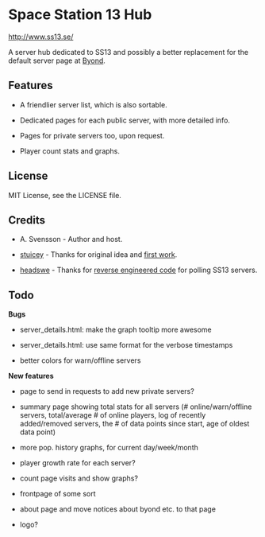 Space Station 13 Hub
================================================================================

http://www.ss13.se/

A server hub dedicated to SS13 and possibly a better replacement for the default
server page at [Byond](http://www.byond.com/games/exadv1/spacestation13).

Features
--------------------------------------------------------------------------------

- A friendlier server list, which is also sortable.

- Dedicated pages for each public server, with more detailed info.

- Pages for private servers too, upon request.

- Player count stats and graphs.

License
--------------------------------------------------------------------------------
MIT License, see the LICENSE file.

Credits
--------------------------------------------------------------------------------
- A. Svensson - Author and host.

- [stuicey](https://www.reddit.com/user/stuicey) - Thanks for original idea and [first work](https://www.reddit.com/r/SS13/comments/2p6znr/hub_population_data/).

- [headswe](https://www.reddit.com/user/headswe) - Thanks for [reverse engineered code](http://www.reddit.com/r/SS13/comments/31b5im/a_bunch_of_graphs_for_all_servers/cq11nld) for polling SS13 servers.

Todo
--------------------------------------------------------------------------------

**Bugs**

- server_details.html: make the graph tooltip more awesome

- server_details.html: use same format for the verbose timestamps

- better colors for warn/offline servers

**New features**

- page to send in requests to add new private servers?

- summary page showing total stats for all servers (# online/warn/offline servers,
  total/average # of online players, log of recently added/removed servers,
  the # of data points since start, age of oldest data point)

- more pop. history graphs, for current day/week/month

- player growth rate for each server?

- count page visits and show graphs?

- frontpage of some sort

- about page and move notices about byond etc. to that page


- logo?

